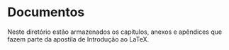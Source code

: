 # Documentos

Neste diretório estão armazenados os capítulos, anexos e apêndices que fazem parte da apostila de Introdução ao LaTeX.
